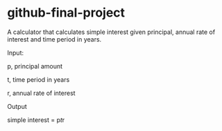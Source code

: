 # github-final-project

A calculator that calculates simple interest given principal, annual rate of interest and time period in years.

Input:

  p, principal amount
   
  t, time period in years
   
  r, annual rate of interest
   
Output

   simple interest = p*t*r
